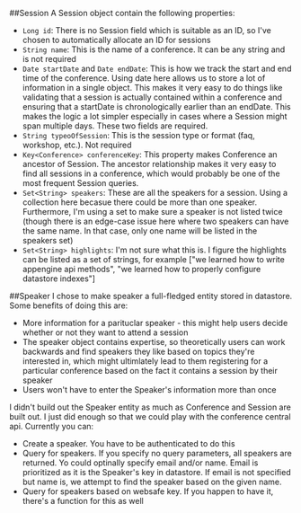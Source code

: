 ##Session
A Session object contain the following properties:
* `Long id`: There is no Session field which is suitable as an ID, so I've chosen to automatically allocate an ID for sessions
* `String name`: This is the name of a conference.  It can be any string and is not required
* `Date startDate` and `Date endDate`: This is how we track the start and end time of the conference.  Using date here allows us to store a lot of information in a single object.  This makes it very easy to do things like validating that a session is actually contained within a conference and ensuring that a startDate is chronologically earlier than an endDate.  This makes the logic a lot simpler especially in cases where a Session might span multiple days.  These two fields are required.
* `String typeoOfSession`: This is the session type or format (faq, workshop, etc.).  Not required
* `Key<Conference> conferenceKey`: This property makes Conference an ancestor of Session.  The ancestor relationship makes it very easy to find all sessions in a conference, which would probably be one of the most frequent Session queries.
* `Set<String> speakers`: These are all the speakers for a session.  Using a collection here becasue there could be more than one speaker.  Furthermore, I'm using a set to make sure a speaker is not listed twice (though there is an edge-case issue here where two speakers can have the same name.  In that case, only one name will be listed in the speakers set)
* `Set<String> highlights`: I'm not sure what this is.  I figure the highlights can be listed as a set of strings, for example ["we learned how to write appengine api methods", "we learned how to properly configure datastore indexes"]

##Speaker
I chose to make speaker a full-fledged entity stored in datastore.  Some benefits of doing this are:
* More information for a parituclar speaker - this might help users decide whether or not they want to attend a session
* The speaker object contains expertise, so theoretically users can work backwards and find speakers they like based on topics they're interested in, which might ultimlately lead to them registering for a particular conference based on the fact it contains a session by their speaker
* Users won't have to enter the Speaker's information more than once

I didn't build out the Speaker entity as much as Conference and Session are built out.  I just did enough so that we could play with the conference central api.  Currently you can:
* Create a speaker.  You have to be authenticated to do this
* Query for speakers.  If you specify no query parameters, all speakers are returned.   Yo could optinally specify email and/or name.  Email is prioritized as it is the Speaker's key in datastore.  If email is not specified but name is, we attempt to find the speaker based on the given name.
* Query for speakers based on websafe key.  If you happen to have it, there's a function for this as well
